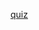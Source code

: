 [quiz](https://docs.google.com/forms/d/e/1FAIpQLSdVDxqwB8Q2oHdN7J-IMuXye7sDKE9BX9bT9yLrkoZOYG-FZw/viewform ":include :type=iframe width=100% height=1000px")
